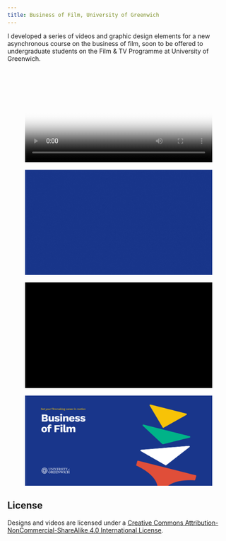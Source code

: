 ```yaml
---
title: Business of Film, University of Greenwich
---
```


I developed a series of videos and graphic design elements for a new asynchronous course on the business of film, soon to be offered to undergraduate students on the Film & TV Programme at University of Greenwich.

<figure>
        <video width="100%" poster="assets\ftv\bof_still_frame.jpg" controls loop>
            <source src="assets\ftv\bof_video.mp4" type="video/mp4">
            <p>Your browser does not support the video tag.</p>
        </video>
</figure>

<div class="split-layout">
    <figure style="flex: 1.777">
        <img src="assets\ftv\bof_temp_logo.gif" alt="Typography design reading 'Business of Film (explained)' fading in and out at the centre of the frame in loop" loading="lazy">
    </figure>
    <figure style="flex: 1.777">
        <img src="assets\ftv\bof_title_cards.gif" alt="'Business of Film (explained)' is written alongside a list of words that relate to the course such as pitching, freelancing, and marketing" loading="lazy">
</figure>
</div>

<figure>
        <img src="assets\ftv\bof_moodle.png" alt="Graphic design reading 'Set your career in motion: Business of Film' alongside shapes of different colours and the University of Greenwich logo" loading="lazy">
</figure>

## License

Designs and videos are licensed under a <a rel="license"
    href="http://creativecommons.org/licenses/by-nc-sa/4.0/" target="_blank" rel="noopener noreferrer">Creative Commons
    Attribution-NonCommercial-ShareAlike 4.0 International License</a>.